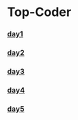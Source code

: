 # Top-Coder

### [day1](/day1_0822)
### [day2](/day2_0823)
### [day3](/day3_0824)
### [day4](/day4_0829)
### [day5](/day4_0831)
